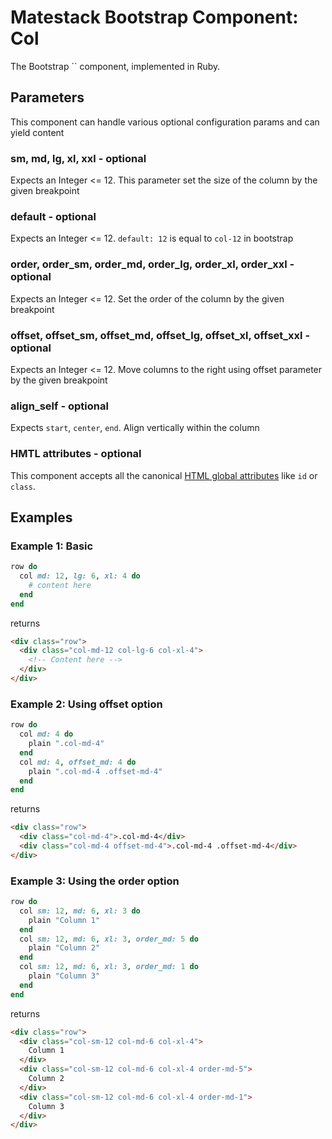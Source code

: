 # Matestack Bootstrap Component: Col

The Bootstrap `` component, implemented in Ruby.

## Parameters
This component can handle various optional configuration params and can yield content

### sm, md, lg, xl, xxl - optional
Expects an Integer <= 12. This parameter set the size of the column by the given breakpoint

### default - optional
Expects an Integer <= 12. `default: 12` is equal to `col-12` in bootstrap 

### order, order_sm, order_md, order_lg, order_xl, order_xxl - optional
Expects an Integer <= 12. Set the order of the column by the given breakpoint

### offset, offset_sm, offset_md, offset_lg, offset_xl, offset_xxl - optional
Expects an Integer <= 12. Move columns to the right using offset parameter by the given breakpoint

### align_self - optional
Expects `start`, `center`, `end`. Align vertically within the column

### HMTL attributes - optional
This component accepts all the canonical [HTML global attributes](https://www.w3schools.com/tags/ref_standardattributes.asp) like `id` or `class`.

## Examples

### Example 1: Basic

```ruby
row do
  col md: 12, lg: 6, xl: 4 do
    # content here
  end
end
```

returns

```html
<div class="row">
  <div class="col-md-12 col-lg-6 col-xl-4">
    <!-- Content here -->
  </div>
</div>
```

### Example 2: Using offset option

```ruby
row do
  col md: 4 do
    plain ".col-md-4"
  end
  col md: 4, offset_md: 4 do
    plain ".col-md-4 .offset-md-4"
  end
end
```

returns

```html
<div class="row">
  <div class="col-md-4">.col-md-4</div>
  <div class="col-md-4 offset-md-4">.col-md-4 .offset-md-4</div>
</div>
```

### Example 3: Using the order option

```ruby
row do
  col sm: 12, md: 6, xl: 3 do          
    plain "Column 1"
  end
  col sm: 12, md: 6, xl: 3, order_md: 5 do          
    plain "Column 2"
  end
  col sm: 12, md: 6, xl: 3, order_md: 1 do
    plain "Column 3"
  end
end
```

returns

```html
<div class="row">
  <div class="col-sm-12 col-md-6 col-xl-4">
    Column 1
  </div>
  <div class="col-sm-12 col-md-6 col-xl-4 order-md-5">
    Column 2
  </div>
  <div class="col-sm-12 col-md-6 col-xl-4 order-md-1">
    Column 3
  </div>
</div>
```